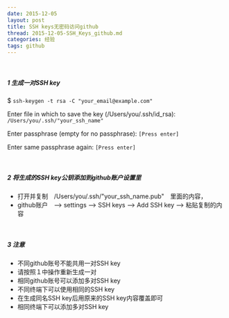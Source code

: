 ```yaml
---
date: 2015-12-05
layout: post
title: SSH keys无密码访问github
thread: 2015-12-05-SSH_Keys_github.md
categories: 经验
tags: github
---
```

</br>

##### 1 生成一对SSH key

$ `ssh-keygen -t rsa -C "your_email@example.com"`

Enter file in which to save the key (/Users/you/.ssh/id_rsa): `/Users/you/.ssh/"your_ssh_name"`

Enter passphrase (empty for no passphrase): `[Press enter]`

Enter same passphrase again: `[Press enter]`


</br>

##### 2 将生成的SSH key公钥添加到github账户设置里
- 打开并复制　/Users/you/.ssh/"your_ssh_name.pub"　里面的内容，
- github账户　——> settings ——> SSH keys  ——>  Add SSH key  ——>  粘贴复制的内容

</br>

##### 3 注意
- 不同github账号不能共用一对SSH key　　
 - 请按照１中操作重新生成一对
- 相同github账号可以添加多对SSH key
- 不同终端下可以使用相同的SSH key      
 - 在生成同名SSH key后用原来的SSH key内容覆盖即可
- 相同终端下可以添加多对SSH key

</br>


